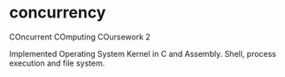 # concurrency
COncurrent COmputing COursework 2

Implemented Operating System Kernel in C and Assembly.
Shell, process execution and file system.



